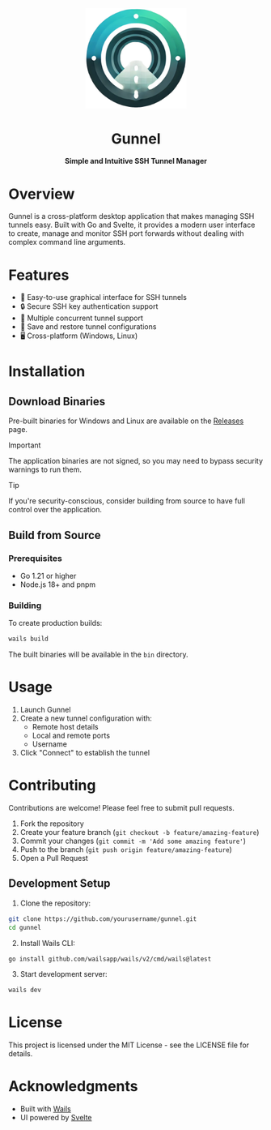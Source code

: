 <p align="center">
  <img src="./frontend/static/favicon.png" alt="Gunnel Logo" width="200">
</p>

<h1 align="center">Gunnel</h1>

<p align="center">
  <strong>Simple and Intuitive SSH Tunnel Manager</strong>
</p>

# Overview

Gunnel is a cross-platform desktop application that makes managing SSH tunnels easy. Built with Go and Svelte, it provides a modern user interface to create, manage and monitor SSH port forwards without dealing with complex command line arguments.

# Features

- 🚀 Easy-to-use graphical interface for SSH tunnels
- 🔒 Secure SSH key authentication support
- 🔄 Multiple concurrent tunnel support
- 💾 Save and restore tunnel configurations
- 🖥️ Cross-platform (Windows, Linux)

# Installation

## Download Binaries

Pre-built binaries for Windows and Linux are available on the [Releases](https://github.com/padi2312/gunnel/releases) page.

> [!IMPORTANT]
> The application binaries are not signed, so you may need to bypass security warnings to run them.

> [!TIP]
> If you're security-conscious, consider building from source to have full control over the application.

## Build from Source

### Prerequisites

- Go 1.21 or higher
- Node.js 18+ and pnpm

### Building

To create production builds:

```bash
wails build
```

The built binaries will be available in the  `bin` directory.

# Usage

1. Launch Gunnel
2. Create a new tunnel configuration with:
   - Remote host details
   - Local and remote ports
   - Username
3. Click "Connect" to establish the tunnel

# Contributing

Contributions are welcome! Please feel free to submit pull requests.

1. Fork the repository
2. Create your feature branch (`git checkout -b feature/amazing-feature`)
3. Commit your changes (`git commit -m 'Add some amazing feature'`)
4. Push to the branch (`git push origin feature/amazing-feature`)
5. Open a Pull Request

## Development Setup

1. Clone the repository:
```bash
git clone https://github.com/yourusername/gunnel.git
cd gunnel
```

2. Install Wails CLI:
```bash
go install github.com/wailsapp/wails/v2/cmd/wails@latest
```

3. Start development server:
```bash
wails dev
```

# License

This project is licensed under the MIT License - see the LICENSE file for details.

# Acknowledgments

- Built with [Wails](https://wails.io/)
- UI powered by [Svelte](https://svelte.dev/)
